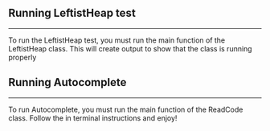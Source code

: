 ## Running LeftistHeap test
-----------------------------
To run the LeftistHeap test, you must run the main function of the LeftistHeap class.
This will create output to show that the class is running properly


## Running Autocomplete
-----------------------------
To run Autocomplete, you must run the main function of the ReadCode class. Follow the in
terminal instructions and enjoy!